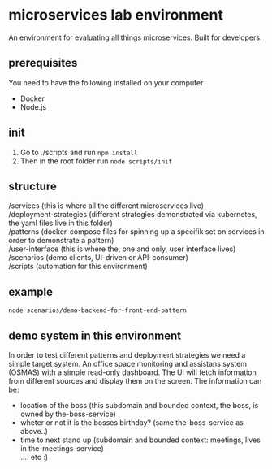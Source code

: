 # microservices lab environment

An environment for evaluating all things microservices. Built for developers.

## prerequisites
You need to have the following installed on your computer  
* Docker  
* Node.js  

## init
1) Go to ./scripts and run ``npm install``  
2) Then in the root folder run ``node scripts/init``

## structure
/services (this is where all the different microservices live)  
/deployment-strategies (different strategies demonstrated via kubernetes, the yaml files live in this folder)  
/patterns (docker-compose files for spinning up a specifik set on services in order to demonstrate a pattern)  
/user-interface (this is where the, one and only, user interface lives)  
/scenarios (demo clients, UI-driven or API-consumer)  
/scripts (automation for this environment)  

## example
``node scenarios/demo-backend-for-front-end-pattern``

## demo system in this environment 
In order to test different patterns and deployment strategies we need a simple target system.
An office space monitoring and assistans system (OSMAS) with a simple read-only dashboard. The UI will fetch information from different sources and display them on the screen. The information can be: 
- location of the boss (this subdomain and bounded context, the boss, is owned by the-boss-service)  
- wheter or not it is the bosses birthday? (same the-boss-service as above..)  
- time to next stand up (subdomain and bounded context: meetings, lives in the-meetings-service)  
.... etc :) 
